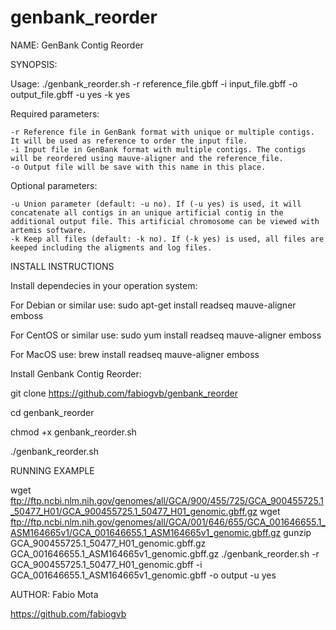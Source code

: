 # genbank_reorder

NAME: GenBank Contig Reorder

SYNOPSIS:

Usage: ./genbank_reorder.sh -r reference_file.gbff -i input_file.gbff -o output_file.gbff -u yes -k yes

Required parameters:

	-r Reference file in GenBank format with unique or multiple contigs. It will be used as reference to order the input file.
	-i Input file in GenBank format with multiple contigs. The contigs will be reordered using mauve-aligner and the reference_file.
	-o Output file will be save with this name in this place.

Optional parameters:

	-u Union parameter (default: -u no). If (-u yes) is used, it will concatenate all contigs in an unique artificial contig in the additional output file. This artificial chromosome can be viewed with artemis software.
	-k Keep all files (default: -k no). If (-k yes) is used, all files are keeped including the aligments and log files.

INSTALL INSTRUCTIONS

Install dependecies in your operation system:

For Debian or similar use: sudo apt-get install readseq mauve-aligner emboss

For CentOS or similar use: sudo yum install readseq mauve-aligner emboss

For MacOS use: brew install readseq mauve-aligner emboss

Install Genbank Contig Reorder:

git clone https://github.com/fabiogvb/genbank_reorder

cd genbank_reorder

chmod +x genbank_reorder.sh

./genbank_reorder.sh

RUNNING EXAMPLE

wget ftp://ftp.ncbi.nlm.nih.gov/genomes/all/GCA/900/455/725/GCA_900455725.1_50477_H01/GCA_900455725.1_50477_H01_genomic.gbff.gz
wget ftp://ftp.ncbi.nlm.nih.gov/genomes/all/GCA/001/646/655/GCA_001646655.1_ASM164665v1/GCA_001646655.1_ASM164665v1_genomic.gbff.gz gunzip GCA_900455725.1_50477_H01_genomic.gbff.gz GCA_001646655.1_ASM164665v1_genomic.gbff.gz
./genbank_reorder.sh -r GCA_900455725.1_50477_H01_genomic.gbff -i GCA_001646655.1_ASM164665v1_genomic.gbff -o output -u yes

AUTHOR: Fabio Mota

https://github.com/fabiogvb
